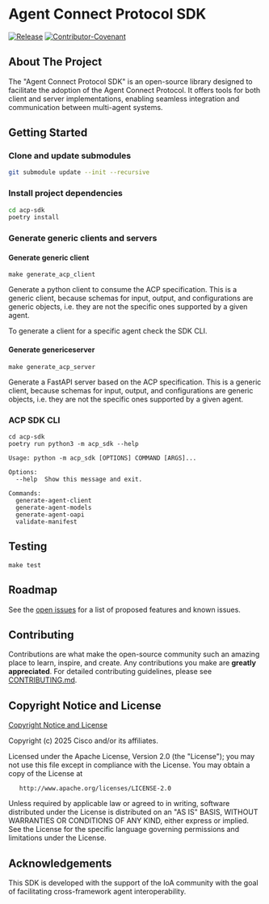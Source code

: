 # Agent Connect Protocol SDK

[![Release](https://img.shields.io/github/v/release/agntcy/acp-sdk?display_name=tag)](CHANGELOG.md)
[![Contributor-Covenant](https://img.shields.io/badge/Contributor%20Covenant-2.1-fbab2c.svg)](CODE_OF_CONDUCT.md)

## About The Project

The "Agent Connect Protocol SDK" is an open-source library designed to facilitate the adoption of the Agent Connect Protocol.
It offers tools for both client and server implementations, enabling seamless integration and communication between multi-agent systems.


## Getting Started

### Clone and update submodules
```sh
git submodule update --init --recursive
```

### Install project dependencies

```sh
cd acp-sdk
poetry install
```

### Generate generic clients and servers
#### Generate generic client 

`make generate_acp_client`

Generate a python client to consume the ACP specification. 
This is a generic client, because schemas for input, output, and configurations are generic objects, i.e. they are not the specific ones supported by a given agent.

To generate a client for a specific agent check the SDK CLI.


#### Generate genericeserver

`make generate_acp_server`

Generate a FastAPI server based on the ACP specification.
This is a generic client, because schemas for input, output, and configurations are generic objects, i.e. they are not the specific ones supported by a given agent.

### ACP SDK CLI

```
cd acp-sdk
poetry run python3 -m acp_sdk --help

Usage: python -m acp_sdk [OPTIONS] COMMAND [ARGS]...

Options:
  --help  Show this message and exit.

Commands:
  generate-agent-client
  generate-agent-models
  generate-agent-oapi
  validate-manifest
```

## Testing

`make test`


## Roadmap

See the [open issues](https://github.com/agntcy/acp-sdk/issues) for a list of proposed features and known issues.

## Contributing

Contributions are what make the open-source community such an amazing place to learn, inspire, and create. Any contributions you make are **greatly appreciated**. For detailed contributing guidelines, please see [CONTRIBUTING.md](docs/CONTRIBUTING.md).


## Copyright Notice and License

[Copyright Notice and License](./LICENSE)

Copyright (c) 2025 Cisco and/or its affiliates.

Licensed under the Apache License, Version 2.0 (the "License");
you may not use this file except in compliance with the License.
You may obtain a copy of the License at

       http://www.apache.org/licenses/LICENSE-2.0

Unless required by applicable law or agreed to in writing, software
distributed under the License is distributed on an "AS IS" BASIS,
WITHOUT WARRANTIES OR CONDITIONS OF ANY KIND, either express or implied.
See the License for the specific language governing permissions and
limitations under the License.


## Acknowledgements

This SDK is developed with the support of the IoA community with the goal of facilitating cross-framework agent interoperability.
